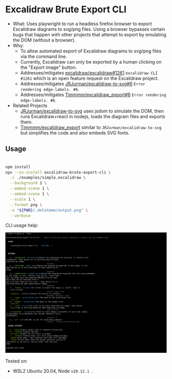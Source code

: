 <!--

WARNING: This file is auto-generated by snipinator. Do not edit directly.
SOURCE: `README.md.jinja2`.

-->
# Excalidraw Brute Export CLI

- What: Uses playwright to run a headless firefox browser to export Excalidraw
  diagrams to svg/png files. Using a browser bypasses certain bugs that happen
  with other projects that attempt to export by emulating the DOM (without a
  browser).
- Why:
  - To allow automated export of Excalidraw diagrams to svg/png files via the
    command line.
  - Currently, Excalidraw can only be exported by a human clicking on the
    "Export image" button.
  - Addresses/mitigates
    [excalidraw/excalidraw#1261](https://github.com/excalidraw/excalidraw/issues/1261)
    `excalidraw CLI #1261` which is an open feature request on the Excalidraw
    project.
  - Addresses/mitigates
    [JRJurman/excalidraw-to-svg#6](https://github.com/JRJurman/excalidraw-to-svg/issues/6)
    `Error rendering edge-labels. #6`.
  - Addresses/mitigates
    [Timmmm/excalidraw_export#6](https://github.com/Timmmm/excalidraw_export/issues/6)
    `Error rendering edge-labels. #6`.
- Related Projects
  - [JRJurman/excalidraw-to-svg](https://github.com/JRJurman/excalidraw-to-svg)
    uses jsdom to simulate the DOM, then runs Excalidraw+react in nodejs, loads
    the diagram files and exports them.
  - [Timmmm/excalidraw_export](https://github.com/Timmmm/excalidraw_export)
    similar to `JRJurman/excalidraw-to-svg` but simplifies the code and also
    embeds SVG fonts.

## Usage

<!--
-->
```bash

npm install
npx --no-install excalidraw-brute-export-cli \
  -i ./examples/simple.excalidraw \
  --background 1 \
  --embed-scene 1 \
  --embed-scene 1 \
  --scale 1 \
  --format png \
  -o "${PWD}/.deleteme/output.png" \
  --verbose

```
<!--
-->

CLI usage help:

<!----><img src="README.help.generated.svg" alt="Output of `npx excalidraw-brute-export-cli --help`" /><!---->

Tested on:

- WSL2 Ubuntu 20.04, Node `v20.12.1
`.
